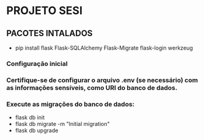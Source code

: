 # PROJETO SESI 
## PACOTES INTALADOS 
- pip install flask Flask-SQLAlchemy Flask-Migrate flask-login werkzeug

### Configuração inicial

### Certifique-se de configurar o arquivo .env (se necessário) com as informações sensíveis, como URI do banco de dados.
### Execute as migrações do banco de dados:

- flask db init
- flask db migrate -m "Initial migration"
- flask db upgrade